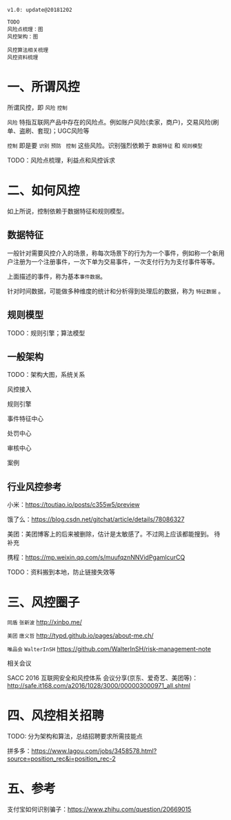 ````
v1.0: update@20181202

TODO
风险点梳理：图
风控架构：图

风控算法相关梳理
风控资料梳理
````



# 一、所谓风控

所谓风控，即 `风险` `控制`

`风险`  特指互联网产品中存在的风险点。例如账户风险(卖家，商户)，交易风险(刷单、盗刷、套现)；UGC风险等

`控制` 即是要 `识别`   `预防`  ` 控制` 这些风险。识别强烈依赖于 `数据特征` 和 `规则模型`

TODO：风险点梳理，利益点和风控诉求

# 二、如何风控

如上所说，控制依赖于数据特征和规则模型。

## 数据特征

一般针对需要风控介入的场景，称每次场景下的行为为一个事件，例如称一个新用户注册为一个注册事件，一次下单为交易事件，一次支付行为为支付事件等等。

上面描述的事件，称为基本`事件数据`。

针对时间数据，可能做多种维度的统计和分析得到处理后的数据，称为 `特征数据` 。



## 规则模型

TODO：规则引擎；算法模型

## 一般架构

TODO：架构大图，系统关系

风控接入

规则引擎

事件特征中心

处罚中心

审核中心

案例



## 行业风控参考

小米：https://toutiao.io/posts/c355w5/preview

饿了么：https://blog.csdn.net/gitchat/article/details/78086327

美团：美团博客上的后来被删除，估计是太敏感了。不过网上应该都能搜到。 待补充

携程：https://mp.weixin.qq.com/s/muufqznNNVidPgamlcurCQ

TODO：资料搬到本地，防止链接失效等

# 三、风控圈子

`同盾` `张新波` http://xinbo.me/

`美团` `唐义哲` http://typd.github.io/pages/about-me.ch/

`唯品会` `WalterInSH`  https://github.com/WalterInSH/risk-management-note



相关会议

SACC 2016 互联网安全和风控体系 会议分享(京东、爱奇艺、美团等)：http://safe.it168.com/a2016/1028/3000/000003000971_all.shtml



# 四、风控相关招聘

TODO: 分为架构和算法，总结招聘要求所需技能点

拼多多：https://www.lagou.com/jobs/3458578.html?source=position_rec&i=position_rec-2



# 五、参考

支付宝如何识别骗子：https://www.zhihu.com/question/20669015